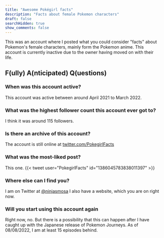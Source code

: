```yaml
---
title: "Awesome Pokégirl facts"
description: "Facts about female Pokemon characters"
draft: false
searchHidden: true
show_comments: false
---
```

This was an account where I posted what you could consider "facts" about Pokemon's female characters, mainly form the Pokemon anime. This account is currently inactive due to the owner having moved on with their life.

## F(ully) A(nticipated) Q(uestions)

### When was this account active?

This account was active between around April 2021 to March 2022.

### What was the highest follower count this account ever got to?

I think it was around 115 followers.

### Is there an archive of this account?

The account is still online at [twitter.com/PokegirlFacts](https://twitter.com/pokegirlfacts)

### What was the most-liked post?

This one.
{{< tweet user="PokegirlFacts" id="1386045783838011397" >}}

### Where else can I find you?

I am on Twitter at [@ninjasmosa](https://twitter.com/ninjasmosa)
I also have a website, which you are on right now.

### Will you start using this account again

Right now, no. But there is a possibility that this can happen after I have caught up with the Japanese release of Pokemon Journeys. As of 08/08/2022, I am at least 15 episodes behind.